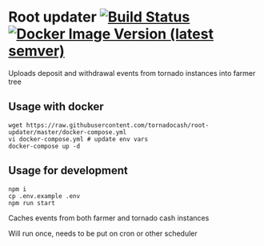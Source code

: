 # Root updater [![Build Status](https://github.com/tornadocash/root-updater/workflows/nodejs.yml/badge.svg)](https://github.com/tornadocash/root-updater/actions) [![Docker Image Version (latest semver)](https://img.shields.io/docker/v/tornadocash/root-updater?logo=docker&logoColor=%23FFFFFF&sort=semver)](https://hub.docker.com/repository/docker/tornadocash/root-updater)

Uploads deposit and withdrawal events from tornado instances into farmer tree

## Usage with docker

```shell script
wget https://raw.githubusercontent.com/tornadocash/root-updater/master/docker-compose.yml
vi docker-compose.yml # update env vars
docker-compose up -d
```

## Usage for development

```shell script
npm i
cp .env.example .env
npm run start
```

Caches events from both farmer and tornado cash instances

Will run once, needs to be put on cron or other scheduler
